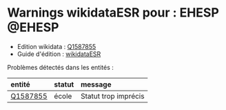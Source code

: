 Warnings wikidataESR pour : EHESP @EHESP
================

- Edition wikidata : [Q1587855](https://www.wikidata.org/wiki/Q1587855)
- Guide d'édition : [wikidataESR](https://github.com/cpesr/wikidataESR/)



Problèmes détectés dans les entités :

|entité                                             |statut |message              |
|:--------------------------------------------------|:------|:--------------------|
|[Q1587855](https://www.wikidata.org/wiki/Q1587855) |école  |Statut trop imprécis |
